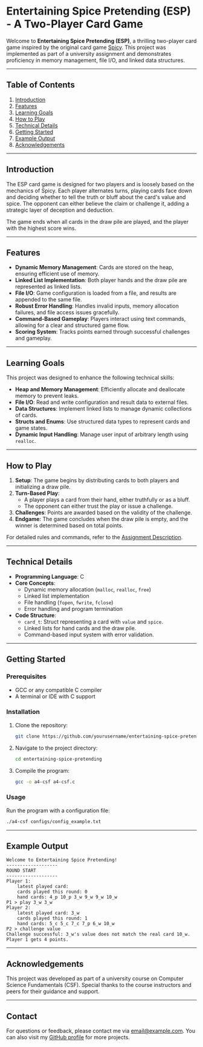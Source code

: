 # Entertaining Spice Pretending (ESP) - A Two-Player Card Game

Welcome to **Entertaining Spice Pretending (ESP)**, a thrilling two-player card game inspired by the original card game [Spicy](<https://en.wikipedia.org/wiki/Spicy_(Kartenspiel)>). This project was implemented as part of a university assignment and demonstrates proficiency in memory management, file I/O, and linked data structures.

---

## Table of Contents

1. [Introduction](#introduction)
2. [Features](#features)
3. [Learning Goals](#learning-goals)
4. [How to Play](#how-to-play)
5. [Technical Details](#technical-details)
6. [Getting Started](#getting-started)
7. [Example Output](#example-output)
8. [Acknowledgements](#acknowledgements)

---

## Introduction

The ESP card game is designed for two players and is loosely based on the mechanics of Spicy. Each player alternates turns, playing cards face down and deciding whether to tell the truth or bluff about the card's value and spice. The opponent can either believe the claim or challenge it, adding a strategic layer of deception and deduction.

The game ends when all cards in the draw pile are played, and the player with the highest score wins.

---

## Features

- **Dynamic Memory Management**: Cards are stored on the heap, ensuring efficient use of memory.
- **Linked List Implementation**: Both player hands and the draw pile are represented as linked lists.
- **File I/O**: Game configuration is loaded from a file, and results are appended to the same file.
- **Robust Error Handling**: Handles invalid inputs, memory allocation failures, and file access issues gracefully.
- **Command-Based Gameplay**: Players interact using text commands, allowing for a clear and structured game flow.
- **Scoring System**: Tracks points earned through successful challenges and gameplay.

---

## Learning Goals

This project was designed to enhance the following technical skills:

- **Heap and Memory Management**: Efficiently allocate and deallocate memory to prevent leaks.
- **File I/O**: Read and write configuration and result data to external files.
- **Data Structures**: Implement linked lists to manage dynamic collections of cards.
- **Structs and Enums**: Use structured data types to represent cards and game states.
- **Dynamic Input Handling**: Manage user input of arbitrary length using `realloc`.

---

## How to Play

1. **Setup**: The game begins by distributing cards to both players and initializing a draw pile.
2. **Turn-Based Play**:
   - A player plays a card from their hand, either truthfully or as a bluff.
   - The opponent can either trust the play or issue a challenge.
3. **Challenges**: Points are awarded based on the validity of the challenge.
4. **Endgame**: The game concludes when the draw pile is empty, and the winner is determined based on total points.

For detailed rules and commands, refer to the [Assignment Description](#).

---

## Technical Details

- **Programming Language**: C
- **Core Concepts**:
  - Dynamic memory allocation (`malloc`, `realloc`, `free`)
  - Linked list implementation
  - File handling (`fopen`, `fwrite`, `fclose`)
  - Error handling and program termination
- **Code Structure**:
  - `card_t`: Struct representing a card with `value` and `spice`.
  - Linked lists for hand cards and the draw pile.
  - Command-based input system with error validation.

---

## Getting Started

### Prerequisites

- GCC or any compatible C compiler
- A terminal or IDE with C support

### Installation

1. Clone the repository:
   ```bash
   git clone https://github.com/yourusername/entertaining-spice-pretending.git
   ```
2. Navigate to the project directory:
   ```bash
   cd entertaining-spice-pretending
   ```
3. Compile the program:
   ```bash
   gcc -o a4-csf a4-csf.c
   ```

### Usage

Run the program with a configuration file:

```bash
./a4-csf configs/config_example.txt
```

---

## Example Output

```
Welcome to Entertaining Spice Pretending!
-------------------
ROUND START
-------------------
Player 1:
    latest played card:
    cards played this round: 0
    hand cards: 4_p 10_p 3_w 9_w 9_w 10_w
P1 > play 3_w 3_w
Player 2:
    latest played card: 3_w
    cards played this round: 1
    hand cards: 5_c 5_c 7_c 7_p 6_w 10_w
P2 > challenge value
Challenge successful: 3_w's value does not match the real card 10_w.
Player 1 gets 4 points.
```

---

## Acknowledgements

This project was developed as part of a university course on Computer Science Fundamentals (CSF). Special thanks to the course instructors and peers for their guidance and support.

---

## Contact

For questions or feedback, please contact me via [email@example.com](mailto:email@example.com). You can also visit my [GitHub profile](https://github.com/yourusername) for more projects.
